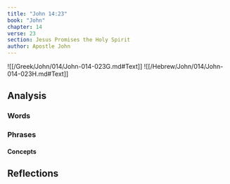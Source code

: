 ```yaml
---
title: "John 14:23"
book: "John"
chapter: 14
verse: 23
section: Jesus Promises the Holy Spirit
author: Apostle John
---
```

![[/Greek/John/014/John-014-023G.md#Text]]
![[/Hebrew/John/014/John-014-023H.md#Text]]

## Analysis

### Words

### Phrases

#### Concepts

## Reflections
